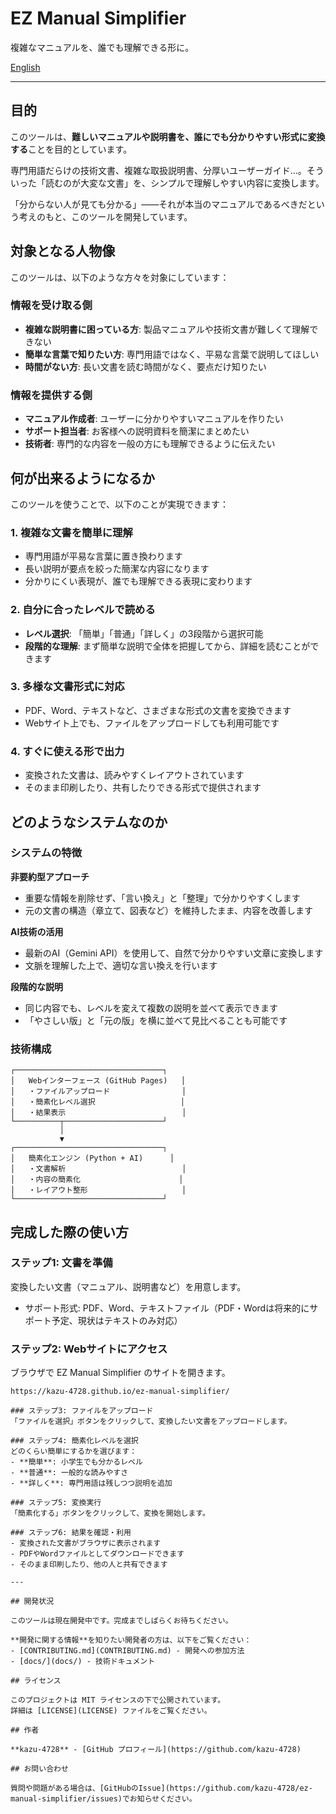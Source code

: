 # EZ Manual Simplifier

複雑なマニュアルを、誰でも理解できる形に。

[English](README.en.md)

---

## 目的

このツールは、**難しいマニュアルや説明書を、誰にでも分かりやすい形式に変換する**ことを目的としています。

専門用語だらけの技術文書、複雑な取扱説明書、分厚いユーザーガイド...。そういった「読むのが大変な文書」を、シンプルで理解しやすい内容に変換します。

「分からない人が見ても分かる」——それが本当のマニュアルであるべきだという考えのもと、このツールを開発しています。

## 対象となる人物像

このツールは、以下のような方々を対象にしています：

### 情報を受け取る側
- **複雑な説明書に困っている方**: 製品マニュアルや技術文書が難しくて理解できない
- **簡単な言葉で知りたい方**: 専門用語ではなく、平易な言葉で説明してほしい
- **時間がない方**: 長い文書を読む時間がなく、要点だけ知りたい

### 情報を提供する側
- **マニュアル作成者**: ユーザーに分かりやすいマニュアルを作りたい
- **サポート担当者**: お客様への説明資料を簡潔にまとめたい
- **技術者**: 専門的な内容を一般の方にも理解できるように伝えたい

## 何が出来るようになるか

このツールを使うことで、以下のことが実現できます：

### 1. 複雑な文書を簡単に理解
- 専門用語が平易な言葉に置き換わります
- 長い説明が要点を絞った簡潔な内容になります
- 分かりにくい表現が、誰でも理解できる表現に変わります

### 2. 自分に合ったレベルで読める
- **レベル選択**: 「簡単」「普通」「詳しく」の3段階から選択可能
- **段階的な理解**: まず簡単な説明で全体を把握してから、詳細を読むことができます

### 3. 多様な文書形式に対応
- PDF、Word、テキストなど、さまざまな形式の文書を変換できます
- Webサイト上でも、ファイルをアップロードしても利用可能です

### 4. すぐに使える形で出力
- 変換された文書は、読みやすくレイアウトされています
- そのまま印刷したり、共有したりできる形式で提供されます

## どのようなシステムなのか

### システムの特徴

**非要約型アプローチ**
- 重要な情報を削除せず、「言い換え」と「整理」で分かりやすくします
- 元の文書の構造（章立て、図表など）を維持したまま、内容を改善します

**AI技術の活用**
- 最新のAI（Gemini API）を使用して、自然で分かりやすい文章に変換します
- 文脈を理解した上で、適切な言い換えを行います

**段階的な説明**
- 同じ内容でも、レベルを変えて複数の説明を並べて表示できます
- 「やさしい版」と「元の版」を横に並べて見比べることも可能です

### 技術構成

```text
┌─────────────────────────────────┐
│   Webインターフェース (GitHub Pages)   │
│   ・ファイルアップロード                │
│   ・簡素化レベル選択                   │
│   ・結果表示                          │
└──────────┬──────────────────────┘
           │
           ▼
┌─────────────────────────────────┐
│   簡素化エンジン (Python + AI)      │
│   ・文書解析                          │
│   ・内容の簡素化                      │
│   ・レイアウト整形                     │
└─────────────────────────────────┘
```

## 完成した際の使い方

### ステップ1: 文書を準備
変換したい文書（マニュアル、説明書など）を用意します。
- サポート形式: PDF、Word、テキストファイル（PDF・Wordは将来的にサポート予定、現状はテキストのみ対応）

### ステップ2: Webサイトにアクセス
ブラウザで EZ Manual Simplifier のサイトを開きます。
```
https://kazu-4728.github.io/ez-manual-simplifier/

### ステップ3: ファイルをアップロード
「ファイルを選択」ボタンをクリックして、変換したい文書をアップロードします。

### ステップ4: 簡素化レベルを選択
どのくらい簡単にするかを選びます：
- **簡単**: 小学生でも分かるレベル
- **普通**: 一般的な読みやすさ
- **詳しく**: 専門用語は残しつつ説明を追加

### ステップ5: 変換実行
「簡素化する」ボタンをクリックして、変換を開始します。

### ステップ6: 結果を確認・利用
- 変換された文書がブラウザに表示されます
- PDFやWordファイルとしてダウンロードできます
- そのまま印刷したり、他の人と共有できます

---

## 開発状況

このツールは現在開発中です。完成までしばらくお待ちください。

**開発に関する情報**を知りたい開発者の方は、以下をご覧ください：
- [CONTRIBUTING.md](CONTRIBUTING.md) - 開発への参加方法
- [docs/](docs/) - 技術ドキュメント

## ライセンス

このプロジェクトは MIT ライセンスの下で公開されています。  
詳細は [LICENSE](LICENSE) ファイルをご覧ください。

## 作者

**kazu-4728** - [GitHub プロフィール](https://github.com/kazu-4728)

## お問い合わせ

質問や問題がある場合は、[GitHubのIssue](https://github.com/kazu-4728/ez-manual-simplifier/issues)でお知らせください。
